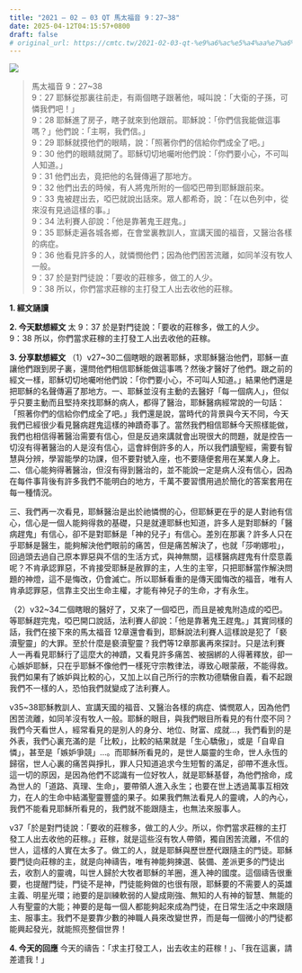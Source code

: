 ```yaml
---
title: "2021 – 02 – 03 QT 馬太福音 9：27~38"
date: 2025-04-12T04:15:57+0800
draft: false
# original_url: https://cmtc.tw/2021-02-03-qt-%e9%a6%ac%e5%a4%aa%e7%a6%8f%e9%9f%b3-9%ef%bc%9a2738
---
```


![](/images/qt.jpg)
> 馬太福音 9：27\~38  
> 9：27 耶穌從那裏往前走，有兩個瞎子跟著他，喊叫說：「大衛的子孫，可憐我們吧！」  
> 9：28 耶穌進了房子，瞎子就來到他跟前。耶穌說：「你們信我能做這事嗎？」他們說：「主啊，我們信。」  
> 9：29 耶穌就摸他們的眼睛，說：「照著你們的信給你們成全了吧。」  
> 9：30 他們的眼睛就開了。耶穌切切地囑咐他們說：「你們要小心，不可叫人知道。」  
> 9：31 他們出去，竟把他的名聲傳遍了那地方。  
> 9：32 他們出去的時候，有人將鬼所附的一個啞巴帶到耶穌跟前來。  
> 9：33 鬼被趕出去，啞巴就說出話來。眾人都希奇，說：「在以色列中，從來沒有見過這樣的事。」  
> 9：34 法利賽人卻說：「他是靠著鬼王趕鬼。」  
> 9：35 耶穌走遍各城各鄉，在會堂裏教訓人，宣講天國的福音，又醫治各樣的病症。  
> 9：36 他看見許多的人，就憐憫他們；因為他們困苦流離，如同羊沒有牧人一般。  
> 9：37 於是對門徒說：「要收的莊稼多，做工的人少。  
> 9：38 所以，你們當求莊稼的主打發工人出去收他的莊稼。

**1. 經文誦讀**

**2.  今天默想經文**
太 9：37 於是對門徒說：「要收的莊稼多，做工的人少。  
9：38 所以，你們當求莊稼的主打發工人出去收他的莊稼。

**3. 分享默想經文**
（1）v27\~30二個瞎眼的跟著耶穌，求耶穌醫治他們，耶穌一直讓他們跟到房子裏，還問他們相信耶穌能做這事嗎？然後才醫好了他們。跟之前的經文一樣，耶穌切切地囑咐他們說：「你們要小心，不可叫人知道。」結果他們還是把耶穌的名聲傳遍了那地方。一、耶穌並沒有主動的去醫好「每一個病人」，但似乎只要主動而且堅持來找耶穌的病人，都得了醫治，耶穌醫病經常說的一句話：「照著你們的信給你們成全了吧。」我們還是說，當時代的背景與今天不同，今天我們已經很少看見醫病趕鬼這樣的神蹟奇事了。當然我們相信耶穌今天照樣能做，我們也相信得著醫治需要有信心，但是反過來講就會出現很大的問題，就是控告一切沒有得著醫治的人是沒有信心，這會絆倒許多的人，所以我們讀聖經，需要有智慧與分辨，學習能學的功課，但不要對號入座，也不要隨便套用在某業人身上。二、信心能夠得著醫治，但沒有得到醫治的，並不能說一定是病人沒有信心，因為在每件事背後有許多我們不能明白的地方，千萬不要習慣用過於簡化的答案套用在每一種情況。

三、我們再一次看見，耶穌醫治是出於祂憐憫的心，但耶穌更在乎的是人對祂有信心，信心是一個人能夠得救的基礎，只是就連耶穌也知道，許多人是對耶穌的「醫病趕鬼」有信心，卻不是對耶穌是「神的兒子」有信心。差別在那裏？許多人只在乎耶穌是醫生，能夠解決他們眼前的痛苦，但是痛苦解決了，也就「莎喲娜啦」，回過頭去過自己原本罪惡與不信的生活方式，與神無關，這樣醫病趕鬼有什麼意義呢？不肯承認罪惡，不肯接受耶穌是赦罪的主，人生的主宰，只把耶穌當作解決問題的神燈，這不是悔改，仍會滅亡。所以耶穌看重的是傳天國悔改的福音，唯有人肯承認罪惡，信靠主交出生命主權，才能有神兒子的生命，才有永生。

（2）v32\~34二個瞎眼的醫好了，又來了一個啞巴，而且是被鬼附造成的啞巴。等耶穌趕完鬼，啞巴開口說話，法利賽人卻說：「他是靠著鬼王趕鬼。」其實同樣的話，我們在接下來的馬太福音 12章還會看到，耶穌說法利賽人這樣說是犯了「褻瀆聖靈」的大罪。至於什麼是褻瀆聖靈？我們等12章那裏再來探討。只是法利賽人一再看見耶穌行了這麼大的神蹟，又看見許多痛苦、被捆綁的人得著釋放，卻一心嫉妒耶穌，只在乎耶穌不像他們一樣死守宗教律法，導致心眼蒙蔽，不能得救。我們如果有了嫉妒與比較的心，又加上以自己所行的宗教功德驕傲自義，看不起跟我們不一樣的人，恐怕我們就變成了法利賽人。

v35\~38耶穌教訓人、宣講天國的福音、又醫治各樣的病症、憐憫眾人，因為他們困苦流離，如同羊沒有牧人一般。耶穌的眼目，與我們眼目所看見的有什麼不同？我們今天看世人，經常看見的是別人的身分、地位、財富、成就…，我們看到的是外表，我們心裏充滿的是「比較」，比較的結果就是「生心驕傲」，或是「自卑自憐」，甚至是「嫉妒爭競」…。而耶穌所看見的，是世人屬靈的生命，世人永恆的歸宿，世人心裏的痛苦與掙扎，罪人只知道追求今生短暫的滿足，卻帶不進永恆。這一切的原因，是因為他們不認識有一位好牧人，就是耶穌基督，為他們捨命，成為世人的「道路、真理、生命」，要帶領人進入永生；也要在世上透過萬事互相效力，在人的生命中結滿聖靈豐盛的果子。如果我們無法看見人的靈魂，人的內心，我們不能看見耶穌所看見的，我們就不能跟隨主，也無法來服事人。

v37「於是對門徒說：「要收的莊稼多，做工的人少。所以，你們當求莊稼的主打發工人出去收他的莊稼。」莊稼，就是這些沒有牧人帶領，獨自困苦流離，不信的世人，這樣的人實在太多了。做工的人，就是耶穌與歷世歷代跟隨主的門徒。耶穌要門徒向莊稼的主，就是向神禱告，唯有神能夠揀選、裝備、差派更多的門徒出去，收割人的靈魂，叫世人歸於大牧者耶穌的羊圈，進入神的國度。這個禱告很重要，也提醒門徒，門徒不是神，門徒能夠做的也很有限，耶穌要的不需要人的英雄主義、明星光環；祂要的是訓練軟弱的人變成剛強、無知的人有神的智慧、無能的人有聖靈的大能；神要的是每一個人都能夠起來成為門徒，在日常生活之中來跟隨主、服事主。我們不是要靠少數的神職人員來改變世界，而是每一個微小的門徒都能興起發光，就能照亮整個世界！

**4. 今天的回應**
今天的禱告：「求主打發工人，出去收主的莊稼！」、「我在這裏，請差遣我！」

